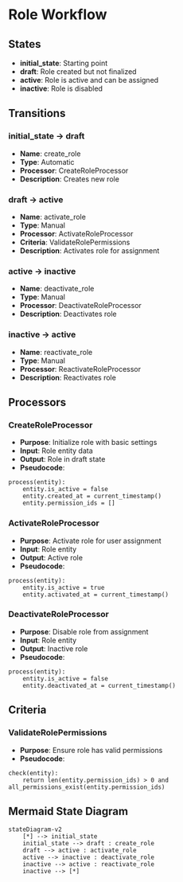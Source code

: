 # Role Workflow

## States
- **initial_state**: Starting point
- **draft**: Role created but not finalized
- **active**: Role is active and can be assigned
- **inactive**: Role is disabled

## Transitions

### initial_state → draft
- **Name**: create_role
- **Type**: Automatic
- **Processor**: CreateRoleProcessor
- **Description**: Creates new role

### draft → active
- **Name**: activate_role
- **Type**: Manual
- **Processor**: ActivateRoleProcessor
- **Criteria**: ValidateRolePermissions
- **Description**: Activates role for assignment

### active → inactive
- **Name**: deactivate_role
- **Type**: Manual
- **Processor**: DeactivateRoleProcessor
- **Description**: Deactivates role

### inactive → active
- **Name**: reactivate_role
- **Type**: Manual
- **Processor**: ReactivateRoleProcessor
- **Description**: Reactivates role

## Processors

### CreateRoleProcessor
- **Purpose**: Initialize role with basic settings
- **Input**: Role entity data
- **Output**: Role in draft state
- **Pseudocode**:
```
process(entity):
    entity.is_active = false
    entity.created_at = current_timestamp()
    entity.permission_ids = []
```

### ActivateRoleProcessor
- **Purpose**: Activate role for user assignment
- **Input**: Role entity
- **Output**: Active role
- **Pseudocode**:
```
process(entity):
    entity.is_active = true
    entity.activated_at = current_timestamp()
```

### DeactivateRoleProcessor
- **Purpose**: Disable role from assignment
- **Input**: Role entity
- **Output**: Inactive role
- **Pseudocode**:
```
process(entity):
    entity.is_active = false
    entity.deactivated_at = current_timestamp()
```

## Criteria

### ValidateRolePermissions
- **Purpose**: Ensure role has valid permissions
- **Pseudocode**:
```
check(entity):
    return len(entity.permission_ids) > 0 and all_permissions_exist(entity.permission_ids)
```

## Mermaid State Diagram
```mermaid
stateDiagram-v2
    [*] --> initial_state
    initial_state --> draft : create_role
    draft --> active : activate_role
    active --> inactive : deactivate_role
    inactive --> active : reactivate_role
    inactive --> [*]
```
